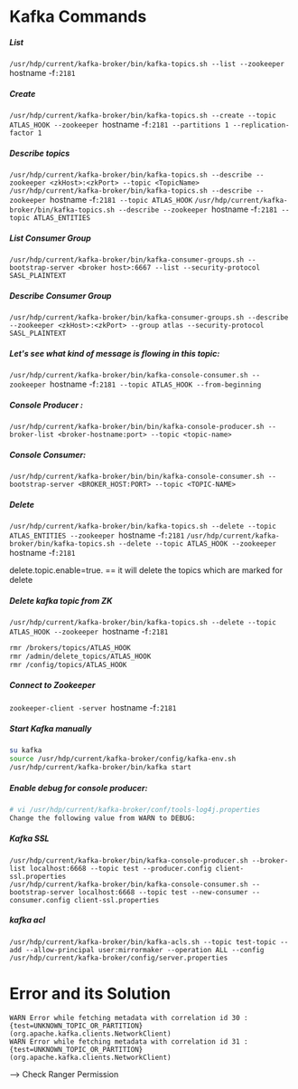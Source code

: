 # Kafka Commands

##### List
`/usr/hdp/current/kafka-broker/bin/kafka-topics.sh --list --zookeeper `hostname -f`:2181`

##### Create
`/usr/hdp/current/kafka-broker/bin/kafka-topics.sh --create --topic ATLAS_HOOK --zookeeper `hostname -f`:2181 --partitions 1 --replication-factor 1`

##### Describe topics
`/usr/hdp/current/kafka-broker/bin/kafka-topics.sh --describe --zookeeper <zkHost>:<zkPort> --topic <TopicName>`
`/usr/hdp/current/kafka-broker/bin/kafka-topics.sh --describe --zookeeper `hostname -f`:2181 --topic ATLAS_HOOK`
`/usr/hdp/current/kafka-broker/bin/kafka-topics.sh --describe --zookeeper `hostname -f`:2181 --topic ATLAS_ENTITIES`

##### List Consumer Group
`/usr/hdp/current/kafka-broker/bin/kafka-consumer-groups.sh --bootstrap-server <broker host>:6667 --list --security-protocol SASL_PLAINTEXT` 

##### Describe Consumer Group
`/usr/hdp/current/kafka-broker/bin/kafka-consumer-groups.sh --describe --zookeeper <zkHost>:<zkPort> --group atlas --security-protocol SASL_PLAINTEXT`

##### Let's see what kind of message is flowing in this topic:
`/usr/hdp/current/kafka-broker/bin/kafka-console-consumer.sh --zookeeper `hostname -f`:2181 --topic ATLAS_HOOK --from-beginning`

##### Console Producer :
`/usr/hdp/current/kafka-broker/bin/bin/kafka-console-producer.sh --broker-list <broker-hostname:port> --topic <topic-name>`

##### Console Consumer:
`/usr/hdp/current/kafka-broker/bin/bin/kafka-console-consumer.sh --bootstrap-server <BROKER_HOST:PORT> --topic <TOPIC-NAME>`

##### Delete
`/usr/hdp/current/kafka-broker/bin/kafka-topics.sh --delete --topic ATLAS_ENTITIES --zookeeper `hostname -f`:2181`
`/usr/hdp/current/kafka-broker/bin/kafka-topics.sh --delete --topic ATLAS_HOOK --zookeeper `hostname -f`:2181`

delete.topic.enable=true. == it will delete the topics which are marked for delete

##### Delete kafka topic from ZK

`/usr/hdp/current/kafka-broker/bin/kafka-topics.sh --delete --topic ATLAS_HOOK --zookeeper `hostname -f`:2181`
```bash
rmr /brokers/topics/ATLAS_HOOK
rmr /admin/delete_topics/ATLAS_HOOK
rmr /config/topics/ATLAS_HOOK
```

##### Connect to Zookeeper
`zookeeper-client -server `hostname -f`:2181`

#####  Start Kafka manually
```bash
su kafka
source /usr/hdp/current/kafka-broker/config/kafka-env.sh
/usr/hdp/current/kafka-broker/bin/kafka start
```

##### Enable debug for console producer:
```sh
# vi /usr/hdp/current/kafka-broker/conf/tools-log4j.properties
Change the following value from WARN to DEBUG:
```

##### Kafka SSL
```
/usr/hdp/current/kafka-broker/bin/kafka-console-producer.sh --broker-list localhost:6668 --topic test --producer.config client-ssl.properties
/usr/hdp/current/kafka-broker/bin/kafka-console-consumer.sh --bootstrap-server localhost:6668 --topic test --new-consumer --consumer.config client-ssl.properties
```

##### kafka acl

`/usr/hdp/current/kafka-broker/bin/kafka-acls.sh --topic test-topic --add --allow-principal user:mirrormaker --operation ALL --config /usr/hdp/current/kafka-broker/config/server.properties`


# Error and its Solution

```
WARN Error while fetching metadata with correlation id 30 : {test=UNKNOWN_TOPIC_OR_PARTITION} (org.apache.kafka.clients.NetworkClient)
WARN Error while fetching metadata with correlation id 31 : {test=UNKNOWN_TOPIC_OR_PARTITION} (org.apache.kafka.clients.NetworkClient)
```
--> Check Ranger Permission
